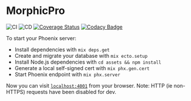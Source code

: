 # MorphicPro

![CI](https://github.com/joshchernoff/morphic.pro/workflows/CI/badge.svg) ![CD](https://github.com/joshchernoff/morphic.pro/workflows/CD/badge.svg) [![Coverage Status](https://coveralls.io/repos/github/joshchernoff/morphic.pro/badge.svg?branch=master)](https://coveralls.io/github/joshchernoff/morphic.pro?branch=master) [![Codacy Badge](https://api.codacy.com/project/badge/Grade/931deebcbecb482db6e3aabd6c325df5)](https://app.codacy.com/manual/joshchernoff/morphic.pro?utm_source=github.com&utm_medium=referral&utm_content=joshchernoff/morphic.pro&utm_campaign=Badge_Grade_Dashboard)

To start your Phoenix server:

* Install dependencies with `mix deps.get`
* Create and migrate your database with `mix ecto.setup`
* Install Node.js dependencies with `cd assets && npm install`
* Generate a local self-signed cert with `mix phx.gen.cert`
* Start Phoenix endpoint with `mix phx.server`

Now you can visit [`localhost:4001`](https://localhost:4001) from your browser.
Note: HTTP (ie non-HTTPS) requests have been disabled for dev.
